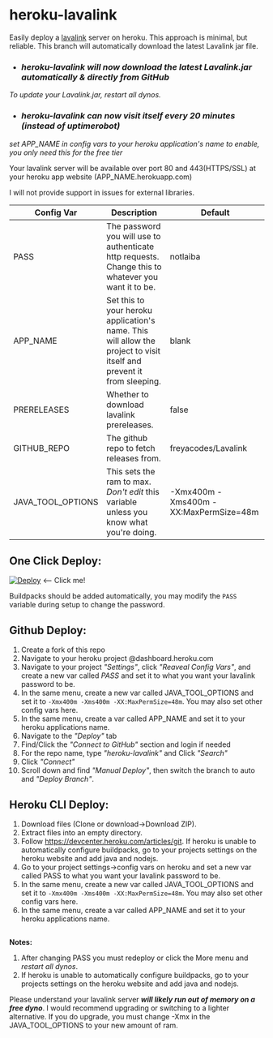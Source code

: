 # heroku-lavalink
Easily deploy a [lavalink](https://github.com/freyacodes/Lavalink) server on heroku.
This approach is minimal, but reliable.
This branch will automatically download the latest Lavalink jar file.

* ### *heroku-lavalink will now download the latest Lavalink.jar automatically & directly from GitHub*
*To update your Lavalink.jar, restart all dynos.*

* ### *heroku-lavalink can now visit itself every 20 minutes (instead of uptimerobot)*
*set APP_NAME in config vars to your heroku application's name to enable, you only need this for the free tier*

Your lavalink server will be available over port 80 and 443(HTTPS/SSL) at your heroku app website (APP_NAME.herokuapp.com)

I will not provide support in issues for external libraries.

| Config Var  | Description | Default |
| ------------- | ------------- | ------------- |
| PASS  | The password you will use to authenticate http requests. Change this to whatever you want it to be.  | notlaiba|
| APP_NAME  | Set this to your heroku application's name. This will allow the project to visit itself and prevent it from sleeping.  | blank |
| PRERELEASES  | Whether to download lavalink prereleases.  | false |
| GITHUB_REPO  | The github repo to fetch releases from. | freyacodes/Lavalink |
| JAVA_TOOL_OPTIONS  | This sets the ram to max. *Don't edit* this variable unless you know what you're doing. | -Xmx400m -Xms400m -XX:MaxPermSize=48m |

## One Click Deploy:
[![Deploy](https://www.herokucdn.com/deploy/button.svg)](https://heroku.com/deploy?template=https://github.com/xzendercage/lavallink-server) <-- Click me!

Buildpacks should be added automatically, you may modify the `PASS` variable during setup to change the password.

## Github Deploy:
1. Create a fork of this repo
2. Navigate to your heroku project @dashboard.heroku.com
3. Navigate to your project *"Settings"*, click *"Reaveal Config Vars"*, and create a new var called *PASS* and set it to what you want your lavalink password to be.
4. In the same menu, create a new var called JAVA_TOOL_OPTIONS and set it to `-Xmx400m -Xms400m -XX:MaxPermSize=48m`. You may also set other config vars here. 
5. In the same menu, create a var called APP_NAME and set it to your heroku applications name.
6. Navigate to the *"Deploy"* tab
7. Find/Click the *"Connect to GitHub"* section and login if needed
8. For the repo name, type *"heroku-lavalink"* and Click *"Search"*
9. Click *"Connect"* 
10. Scroll down and find *"Manual Deploy"*, then switch the branch to auto and *"Deploy Branch"*.

## Heroku CLI Deploy:
1. Download files (Clone or download->Download ZIP).
2. Extract files into an empty directory.
3. Follow https://devcenter.heroku.com/articles/git.
If heroku is unable to automatically configure buildpacks, go to your projects settings on the heroku website and add java and nodejs.
4. Go to your project settings->config vars on heroku and set a new var called PASS to what you want your lavalink password to be.
5. In the same menu, create a new var called JAVA_TOOL_OPTIONS and set it to `-Xmx400m -Xms400m -XX:MaxPermSize=48m`. You may also set other config vars here. 
6. In the same menu, create a var called APP_NAME and set it to your heroku applications name.
##
**Notes:** 
1. After changing PASS you must redeploy or click the More menu and *restart all dynos*.
2. If heroku is unable to automatically configure buildpacks, go to your projects settings on the heroku website and add java and nodejs.

Please understand your lavalink server ***will likely run out of memory on a free dyno***. I would recommend upgrading or switching to a lighter alternative. If you do upgrade, you must change -Xmx in the JAVA_TOOL_OPTIONS to your new amount of ram.

